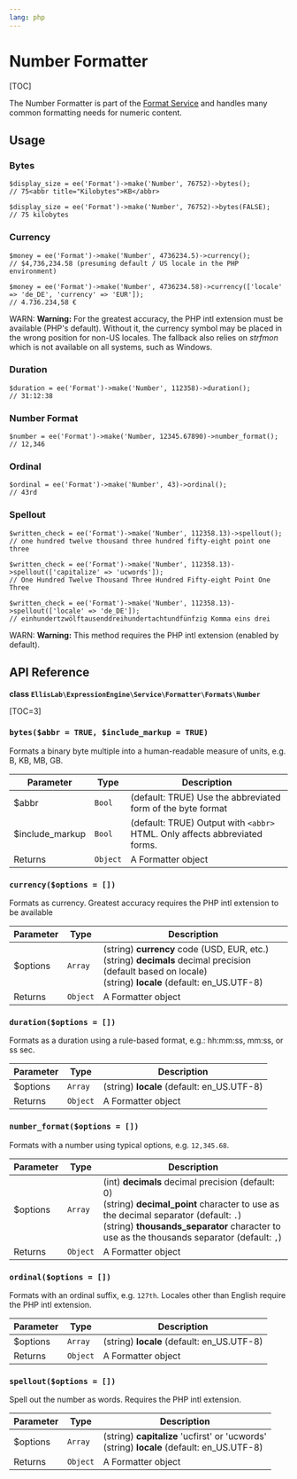 ```yaml
---
lang: php
---
```


<!--
    This source file is part of the open source project
    ExpressionEngine User Guide (https://github.com/ExpressionEngine/ExpressionEngine-User-Guide)

    @link      https://expressionengine.com/
    @copyright Copyright (c) 2003-2020, Packet Tide, LLC (https://www.packettide.com)
    @license   https://expressionengine.com/license Licensed under Apache License, Version 2.0
-->

# Number Formatter

[TOC]

The Number Formatter is part of the [Format Service](development/services/format.md) and handles many common formatting needs for numeric content.

## Usage

### Bytes

    $display_size = ee('Format')->make('Number', 76752)->bytes();
    // 75<abbr title="Kilobytes">KB</abbr>

    $display_size = ee('Format')->make('Number', 76752)->bytes(FALSE);
    // 75 kilobytes

### Currency

    $money = ee('Format')->make('Number', 4736234.5)->currency();
    // $4,736,234.58 (presuming default / US locale in the PHP environment)

    $money = ee('Format')->make('Number', 4736234.58)->currency(['locale' => 'de_DE', 'currency' => 'EUR']);
    // 4.736.234,58 €

WARN: **Warning:** For the greatest accuracy, the PHP intl extension must be available (PHP's default). Without it, the currency symbol may be placed in the wrong position for non-US locales. The fallback also relies on _strfmon_ which is not available on all systems, such as Windows.

### Duration

    $duration = ee('Format')->make('Number', 112358)->duration();
    // 31:12:38

### Number Format

    $number = ee('Format')->make('Number, 12345.67890)->number_format();
    // 12,346

### Ordinal

    $ordinal = ee('Format')->make('Number', 43)->ordinal();
    // 43rd

### Spellout

    $written_check = ee('Format')->make('Number', 112358.13)->spellout();
    // one hundred twelve thousand three hundred fifty-eight point one three

    $written_check = ee('Format')->make('Number', 112358.13)->spellout(['capitalize' => 'ucwords']);
    // One Hundred Twelve Thousand Three Hundred Fifty-eight Point One Three

    $written_check = ee('Format')->make('Number', 112358.13)->spellout(['locale' => 'de_DE']);
    // ein­hundert­zwölf­tausend­drei­hundert­acht­und­fünfzig Komma eins drei

WARN: **Warning:** This method requires the PHP intl extension (enabled by default).

## API Reference

**class `EllisLab\ExpressionEngine\Service\Formatter\Formats\Number`**

[TOC=3]

### `bytes($abbr = TRUE, $include_markup = TRUE)`

Formats a binary byte multiple into a human-readable measure of units, e.g. B, KB, MB, GB.

| Parameter        | Type     | Description                                                                |
| ---------------- | -------- | -------------------------------------------------------------------------- |
| \$abbr           | `Bool`   | (default: TRUE) Use the abbreviated form of the byte format                |
| \$include_markup | `Bool`   | (default: TRUE) Output with `<abbr>` HTML. Only affects abbreviated forms. |
| Returns          | `Object` | A Formatter object                                                         |

### `currency($options = [])`

Formats as currency. Greatest accuracy requires the PHP intl extension to be available

| Parameter | Type     | Description                                                                                                                                                        |
| --------- | -------- | ------------------------------------------------------------------------------------------------------------------------------------------------------------------ |
| \$options | `Array`  | (string) **currency** code (USD, EUR, etc.) <br> (string) **decimals** decimal precision (default based on locale) <br> (string) **locale** (default: en_US.UTF-8) |
| Returns   | `Object` | A Formatter object                                                                                                                                                 |

### `duration($options = [])`

Formats as a duration using a rule-based format, e.g.: hh:mm:ss, mm:ss, or ss sec.

| Parameter | Type     | Description                                |
| --------- | -------- | ------------------------------------------ |
| \$options | `Array`  | (string) **locale** (default: en_US.UTF-8) |
| Returns   | `Object` | A Formatter object                         |

### `number_format($options = [])`

Formats with a number using typical options, e.g. `12,345.68`.

| Parameter | Type     | Description                                |
| --------- | -------- | ------------------------------------------ |
| \$options | `Array`  | (int) **decimals** decimal precision (default: 0) <br> (string) **decimal_point** character to use as the decimal separator (default: `.`) <br> (string) **thousands_separator** character to use as the thousands separator (default: `,`)|
| Returns   | `Object` | A Formatter object                         |

### `ordinal($options = [])`

Formats with an ordinal suffix, e.g. `127th`. Locales other than English require the PHP intl extension.

| Parameter | Type     | Description                                |
| --------- | -------- | ------------------------------------------ |
| \$options | `Array`  | (string) **locale** (default: en_US.UTF-8) |
| Returns   | `Object` | A Formatter object                         |

### `spellout($options = [])`

Spell out the number as words. Requires the PHP intl extension.

| Parameter | Type     | Description                                                                                    |
| --------- | -------- | ---------------------------------------------------------------------------------------------- |
| \$options | `Array`  | (string) **capitalize** 'ucfirst' or 'ucwords' <br> (string) **locale** (default: en_US.UTF-8) |
| Returns   | `Object` | A Formatter object                                                                             |
